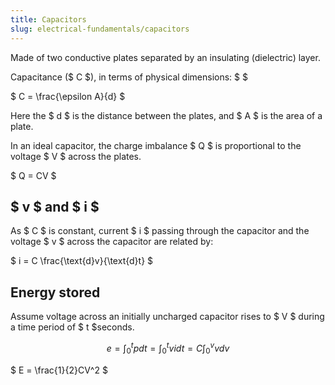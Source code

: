 ```yaml
---
title: Capacitors
slug: electrical-fundamentals/capacitors
---
```


Made of two conductive plates separated by an insulating (dielectric) layer.

Capacitance ($ C $), in terms of physical dimensions: $ $

$ C = \frac{\epsilon A}{d} $

Here the $ d $ is the distance between the plates, and $ A $ is the area of a
plate.

In an ideal capacitor, the charge imbalance $ Q $ is proportional to the voltage
$ V $ across the plates.

$ Q = CV $

## $ v $ and $ i $

As $ C $ is constant, current $ i $ passing through the capacitor and the
voltage $ v $ across the capacitor are related by:

$ i = C \frac{\text{d}v}{\text{d}t} $

## Energy stored

Assume voltage across an initially uncharged capacitor rises to $ V $ during a
time period of $ t $seconds.

```math
e = \int_{0}^{t} p dt = \int_{0}^{t} vi dt = C \int_{0}^{v} v dv
```

$ E = \frac{1}{2}CV^2 $

